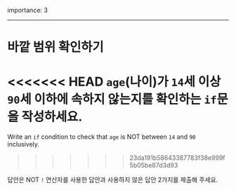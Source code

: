 importance: 3

---

# 바깥 범위 확인하기

<<<<<<< HEAD
`age`(나이)가 `14`세 이상 `90`세 이하에 속하지 않는지를 확인하는 `if`문을 작성하세요.
=======
Write an `if` condition to check that `age` is NOT between `14` and `90` inclusively.
>>>>>>> 23da191b58643387783f38e999f5b05be87d3d93

답안은 NOT `!` 연산자를 사용한 답안과 사용하지 않은 답안 2가지를 제출해 주세요.